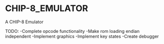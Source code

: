 # CHIP-8_EMULATOR
A CHIP-8 Emulator

TODO:
-Complete opcode functionality
-Make rom loading endian independent
-Implement graphics
-Implement key states
-Create debugger

